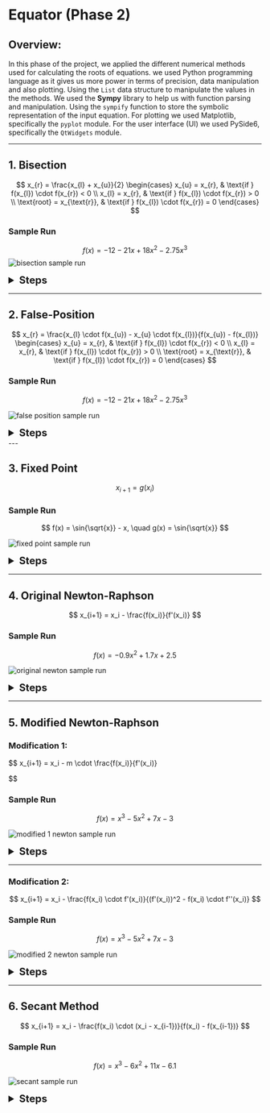 # Equator (Phase 2)

## Overview:

In this phase of the project, we applied the different numerical methods used for calculating the roots of equations. we used Python programming language as it gives us more power in terms of precision, data manipulation and also plotting. Using the `List` data structure to manipulate the values in the methods.
We used the **Sympy** library to help us with function parsing and manipulation. Using the `sympify` function to store the symbolic representation of the input equation.
For plotting we used Matplotlib, specifically the `pyplot` module.
For the user interface (UI) we used PySide6, specifically the `QtWidgets` module. 

---

## 1. Bisection

$$
x_{r} = \frac{x_{l} + x_{u}}{2}
\begin{cases}
    x_{u} = x_{r}, & \text{if } f(x_{l}) \cdot f(x_{r}) < 0 \\
    x_{l} = x_{r}, & \text{if } f(x_{l}) \cdot f(x_{r}) > 0 \\
    \text{root} = x_{\text{r}}, & \text{if } f(x_{l}) \cdot f(x_{r}) = 0
\end{cases}
$$

### Sample Run

$$
f(x) = -12 - 21x + 18x^2 - 2.75x^3
$$
![bisection sample run](screenshots/Find%20Root/Bisection/problem.png)

<details>
<summary style="font-size: 20px; font-weight: bold;">Steps</summary>

**Step 1:**
![bisection step 1](screenshots/Find%20Root/Bisection/Step1.png)
**Step 2:**
![bisection step 2](screenshots/Find%20Root/Bisection/Step2.png)
**Step 3:**
![bisection step 3](screenshots/Find%20Root/Bisection/Step3.png)
**Step 4:**
![bisection step 4](screenshots/Find%20Root/Bisection/Step4.png)
**Step 5:**
![bisection step 5](screenshots/Find%20Root/Bisection/Step5.png)
**Step 6:**
![bisection step 6](screenshots/Find%20Root/Bisection/Step6.png)
**Step 7:**
![bisection step 7](screenshots/Find%20Root/Bisection/Step7.png)
**Step 8:**
![bisection step 8](screenshots/Find%20Root/Bisection/Step8.png)
**Step 9:**
![bisection step 9](screenshots/Find%20Root/Bisection/Step9.png)
</details>

---

## 2. False-Position

$$
x_{r} = \frac{x_{l} \cdot f(x_{u}) - x_{u} \cdot f(x_{l})}{f(x_{u}) - f(x_{l})}
\begin{cases}
    x_{u} = x_{r}, & \text{if } f(x_{l}) \cdot f(x_{r}) < 0 \\
    x_{l} = x_{r}, & \text{if } f(x_{l}) \cdot f(x_{r}) > 0 \\
    \text{root} = x_{\text{r}}, & \text{if } f(x_{l}) \cdot f(x_{r}) = 0
\end{cases}
$$


### Sample Run

$$
f(x) = -12 - 21x + 18x^2 - 2.75x^3
$$

![false position sample run](screenshots/Find%20Root/False-Position/problem.png)

<details>
<summary style="font-size: 20px; font-weight: bold;">Steps</summary>

**Step 1:**
![false position step 1](screenshots/Find%20Root/False-Position/Step1.png)
**Step 2:**
![false position step 2](screenshots/Find%20Root/False-Position/Step2.png)
**Step 3:**
![false position step 3](screenshots/Find%20Root/False-Position/Step3.png)
**Step 4:**
![false position step 4](screenshots/Find%20Root/False-Position/Step4.png)
**Step 5:**
![false position step 5](screenshots/Find%20Root/False-Position/Step5.png)
**Step 6:**
![false position step 6](screenshots/Find%20Root/False-Position/Step6.png)
**Step 7:**
![false position step 7](screenshots/Find%20Root/False-Position/Step7.png)

</details>
---

## 3. Fixed Point

$$
x_{i+1} = g(x_{i}) 
$$

### Sample Run

$$
f(x) = \sin{\sqrt{x}} - x, \quad g(x) = \sin{\sqrt{x}}
$$

![fixed point sample run](screenshots/Find%20Root/Fixed%20Point/problem.png)

<details>
<summary style="font-size: 20px; font-weight: bold;">Steps</summary>

**Step 1:**
![fixed point step 1](screenshots/Find%20Root/Fixed%20Point/Step1.png)
**Step 2:**
![fixed point step 2](screenshots/Find%20Root/Fixed%20Point/Step2.png)
**Step 3:**
![fixed point step 3](screenshots/Find%20Root/Fixed%20Point/Step3.png)
**Step 4:**
![fixed point step 4](screenshots/Find%20Root/Fixed%20Point/Step4.png)
**Step 5:**
![fixed point step 5](screenshots/Find%20Root/Fixed%20Point/Step5.png)
**Step 6:**
![fixed point step 6](screenshots/Find%20Root/Fixed%20Point/Step6.png)
**Step 7:**
![fixed point step 7](screenshots/Find%20Root/Fixed%20Point/Step7.png)
**Step 8:**
![fixed point step 8](screenshots/Find%20Root/Fixed%20Point/Step8.png)
**Step 9:**
![fixed point step 9](screenshots/Find%20Root/Fixed%20Point/Step9.png)
</details>

---

## 4. Original Newton-Raphson

$$
x_{i+1} = x_i - \frac{f(x_i)}{f'(x_i)}
$$

### Sample Run

$$
f(x) = -0.9x^2 + 1.7x + 2.5
$$

![original newton sample run](screenshots/Find%20Root/Original%20Newton/problem.png)

<details>
<summary style="font-size: 20px; font-weight: bold;">Steps</summary>

**Step 1:**
![original newton step 1](screenshots/Find%20Root/Original%20Newton/Step1.png)
**Step 2:**
![original newton step 2](screenshots/Find%20Root/Original%20Newton/Step2.png)
**Step 3:**
![original newton step 3](screenshots/Find%20Root/Original%20Newton/Step3.png)
**Step 4:**
![original newton step 4](screenshots/Find%20Root/Original%20Newton/Step4.png)
**Step 5:**
![original newton step 5](screenshots/Find%20Root/Original%20Newton/Step5.png)

</details>

---

## 5. Modified Newton-Raphson

### **Modification 1:**

$$
x_{i+1} = x_i - m \cdot \frac{f(x_i)}{f'(x_i)}

$$

### Sample Run
$$
f(x) = x^3 - 5x^2 + 7x - 3
$$

![modified 1 newton sample run](screenshots/Find%20Root/Modified%20Newton%201/problem.png)

<details>
<summary style="font-size: 20px; font-weight: bold;">Steps</summary>

**Step 1:**
![modified 1 newton step 1](screenshots/Find%20Root/Modified%20Newton%201/Step1.png)
**Step 2:**
![modified 1 newton step 2](screenshots/Find%20Root/Modified%20Newton%201/Step2.png)
**Step 3:**
![modified 1 newton step 3](screenshots/Find%20Root/Modified%20Newton%201/Step3.png)
**Step 4:**
![modified 1 newton step 4](screenshots/Find%20Root/Modified%20Newton%201/Step4.png)

</details>

---

### **Modification 2:**

$$
x_{i+1} = x_i - \frac{f(x_i) \cdot f'(x_i)}{(f'(x_i))^2 - f(x_i) \cdot f''(x_i)}
$$

### Sample Run

$$
f(x) = x^3 - 5x^2 + 7x - 3
$$

![modified 2 newton sample run](screenshots/Find%20Root/Modified%20Newton%202/problem.png)

<details>
<summary style="font-size: 20px; font-weight: bold;">Steps</summary>

**Step 1:**
![modified 2 newton step 1](screenshots/Find%20Root/Modified%20Newton%202/Step1.png)
**Step 2:**
![modified 2 newton step 2](screenshots/Find%20Root/Modified%20Newton%202/Step2.png)
**Step 3:**
![modified 2 newton step 3](screenshots/Find%20Root/Modified%20Newton%202/Step3.png)
**Step 4:**
![modified 2 newton step 4](screenshots/Find%20Root/Modified%20Newton%202/Step4.png)
</details>

---

## 6. Secant Method

$$
x_{i+1} = x_i - \frac{f(x_i) \cdot (x_i - x_{i-1})}{f(x_i) - f(x_{i-1})}
$$

### Sample Run

$$
f(x) = x^3 - 6x^2 + 11x - 6.1
$$

![secant sample run](screenshots/Find%20Root/Secant/problem.png)

<details>
<summary style="font-size: 20px; font-weight: bold;">Steps</summary>

**Step 1:**
![secant step 1](screenshots/Find%20Root/Secant/Step1.png)
**Step 2:**
![secant step 2](screenshots/Find%20Root/Secant/Step2.png)
**Step 3:**
![secant step 3](screenshots/Find%20Root/Secant/Step3.png)
</details>

